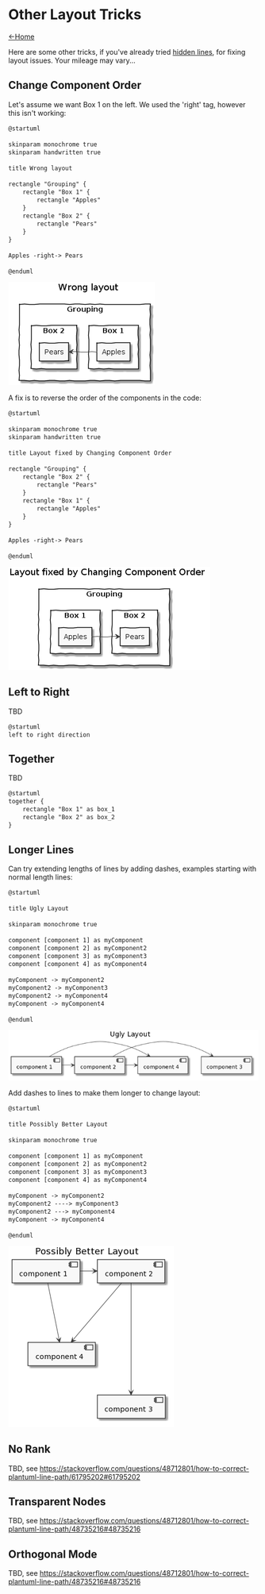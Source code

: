 # Other Layout Tricks

[<-Home](../../README.md)

Here are some other tricks, if you've already tried [hidden lines](hidden-lines.md), for fixing layout issues. Your mileage may vary...

## Change Component Order

Let's assume we want Box 1 on the left. We used the 'right' tag, however this isn't working:

```plantuml
@startuml

skinparam monochrome true
skinparam handwritten true

title Wrong layout

rectangle "Grouping" {
    rectangle "Box 1" {
        rectangle "Apples"
    }
    rectangle "Box 2" {
        rectangle "Pears"
    }
}

Apples -right-> Pears

@enduml
```

![wrong_way_around](wrong_way_around.png)

A fix is to reverse the order of the components in the code:

```plantuml
@startuml

skinparam monochrome true
skinparam handwritten true

title Layout fixed by Changing Component Order

rectangle "Grouping" {
    rectangle "Box 2" {
        rectangle "Pears"
    }
    rectangle "Box 1" {
        rectangle "Apples"
    }
}

Apples -right-> Pears

@enduml
```

![fixed_order](reversed_order.png)

## Left to Right

TBD

```plantuml
@startuml
left to right direction
```

## Together

TBD

```plantuml
@startuml
together {
    rectangle "Box 1" as box_1
    rectangle "Box 2" as box_2
}
```

## Longer Lines

Can try extending lengths of lines by adding dashes, examples starting with normal length lines:

```plantuml
@startuml

title Ugly Layout

skinparam monochrome true

component [component 1] as myComponent
component [component 2] as myComponent2
component [component 3] as myComponent3
component [component 4] as myComponent4

myComponent -> myComponent2
myComponent2 -> myComponent3
myComponent2 -> myComponent4
myComponent -> myComponent4

@enduml
```

![standard_lines](standard_lines.png)

Add dashes to lines to make them longer to change layout:

```plantuml
@startuml

title Possibly Better Layout

skinparam monochrome true

component [component 1] as myComponent
component [component 2] as myComponent2
component [component 3] as myComponent3
component [component 4] as myComponent4

myComponent -> myComponent2
myComponent2 ----> myComponent3
myComponent2 ---> myComponent4
myComponent -> myComponent4

@enduml
```

![longer_lines](longer_lines.png)

## No Rank

TBD, see https://stackoverflow.com/questions/48712801/how-to-correct-plantuml-line-path/61795202#61795202

## Transparent Nodes

TBD, see https://stackoverflow.com/questions/48712801/how-to-correct-plantuml-line-path/48735216#48735216

## Orthogonal Mode

TBD, see https://stackoverflow.com/questions/48712801/how-to-correct-plantuml-line-path/48735216#48735216

